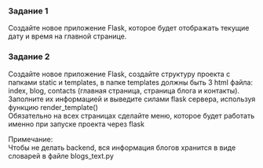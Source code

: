 ### Задание 1

Создайте новое приложение Flask, которое будет отображать текущие дату и время на главной странице.

### Задание 2

Создайте новое приложение Flask, создайте структуру проекта с папками static и templates, в папке templates должны быть 3 html файла: index, blog, contacts (главная страница, страница блога и контакты). Заполните их информацией и выведите силами flask сервера, используя функцию render_template()  
Обязательно на всех страницах сделайте меню, которое будет работать именно при запуске проекта через flask

Примечание:  
Чтобы не делать backend, вся информация блогов хранится в виде словарей в файле blogs_text.py
